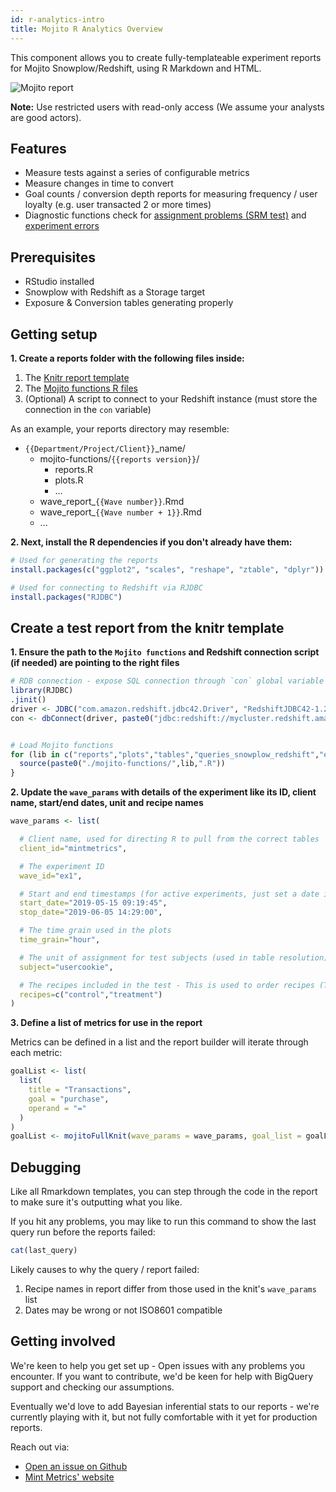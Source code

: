 ```yaml
---
id: r-analytics-intro
title: Mojito R Analytics Overview
---
```


This component allows you to create fully-templateable experiment reports for Mojito Snowplow/Redshift, using R Markdown and HTML.

![Mojito report](/img/reports.png)

**Note:** Use restricted users with read-only access (We assume your analysts are good actors).

## Features

 - Measure tests against a series of configurable metrics
 - Measure changes in time to convert
 - Goal counts / conversion depth reports for measuring frequency / user loyalty (e.g. user transacted 2 or more times)
 - Diagnostic functions check for [assignment problems (SRM test)](https://twitter.com/ronnyk/status/932798952679776256?lang=en) and [experiment errors](https://mintmetrics.io/experiments/why-you-need-error-tracking-handling-in-your-split-tests/)

## Prerequisites

- RStudio installed
- Snowplow with Redshift as a Storage target
- Exposure & Conversion tables generating properly

## Getting setup

**1. Create a reports folder with the following files inside:**

1. The [Knitr report template](https://github.com/mint-metrics/mojito-r-analytics/blob/master/wave_report.Rmd)
2. The [Mojito functions R files](https://github.com/mint-metrics/mojito-r-analytics/tree/master/mojito-functions)
3. (Optional) A script to connect to your Redshift instance (must store the connection in the ```con``` variable)

As an example, your reports directory may resemble:

 - `{{Department/Project/Client}}`_name/
    - mojito-functions/`{{reports version}}`/
        - reports.R
        - plots.R
        - ...
    - wave_report_`{{Wave number}}`.Rmd
    - wave_report_`{{Wave number + 1}}`.Rmd
    - ...

**2. Next, install the R dependencies if you don't already have them:**

```R
# Used for generating the reports
install.packages(c("ggplot2", "scales", "reshape", "ztable", "dplyr"))

# Used for connecting to Redshift via RJDBC
install.packages("RJDBC")
```

## Create a test report from the knitr template

**1. Ensure the path to the ```Mojito functions``` and Redshift connection script (if needed) are pointing to the right files**

```R
# RDB connection - expose SQL connection through `con` global variable
library(RJDBC) 
.jinit()
driver <- JDBC("com.amazon.redshift.jdbc42.Driver", "RedshiftJDBC42-1.2.1.1001.jar", identifier.quote="`")
con <- dbConnect(driver, paste0("jdbc:redshift://mycluster.redshift.amazonaws.com:5436/snowplow?ssl=true&sslfactory=com.amazon.redshift.ssl.NonValidatingFactory&user=",username,"&password=",password))


# Load Mojito functions
for (lib in c("reports","plots","tables","queries_snowplow_redshift","experiment_sizing")) {
  source(paste0("./mojito-functions/",lib,".R"))
}
```

**2. Update the ```wave_params``` with details of the experiment like its ID, client name, start/end dates, unit and recipe names**

```R
wave_params <- list(

  # Client name, used for directing R to pull from the correct tables
  client_id="mintmetrics", 

  # The experiment ID
  wave_id="ex1",

  # Start and end timestamps (for active experiments, just set a date in the future)
  start_date="2019-05-15 09:19:45",
  stop_date="2019-06-05 14:29:00",

  # The time grain used in the plots
  time_grain="hour",

  # The unit of assignment for test subjects (used in table resolution)
  subject="usercookie",

  # The recipes included in the test - This is used to order recipes (The control group should show first), or filter treatments out (e.g. leave a recipe out to exclude it)
  recipes=c("control","treatment")
)
```

**3. Define a list of metrics for use in the report**

Metrics can be defined in a list and the report builder will iterate through each metric:

```R
goalList <- list(
  list(
    title = "Transactions",
    goal = "purchase",
    operand = "="
  )
)
goalList <- mojitoFullKnit(wave_params = wave_params, goal_list = goalList)
```

## Debugging

Like all Rmarkdown templates, you can step through the code in the report to make sure it's outputting what you like.

If you hit any problems, you may like to run this command to show the last query run before the reports failed:

```R
cat(last_query)
```

Likely causes to why the query / report failed:

1. Recipe names in report differ from those used in the knit's ```wave_params``` list
2. Dates may be wrong or not ISO8601 compatible

## Getting involved

We're keen to help you get set up - Open issues with any problems you encounter. If you want to contribute, we'd be keen for help with BigQuery support and checking our assumptions.

Eventually we'd love to add Bayesian inferential stats to our reports - we're currently playing with it, but not fully comfortable with it yet for production reports.


Reach out via:

* [Open an issue on Github](https://github.com/mint-metrics/mojito-r-analytics/issues/new)
* [Mint Metrics' website](https://mintmetrics.io/)
